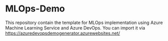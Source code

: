 # MLOps-Demo

This repository contain the template for MLOps implementation using Azure Machine Learning Service and Azure DevOps. You can import it via https://azuredevopsdemogenerator.azurewebsites.net/

